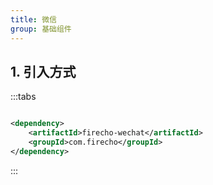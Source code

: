 ```yaml
---
title: 微信
group: 基础组件
---
```


## 1. 引入方式

:::tabs

```xml [pom.xml]

<dependency>
    <artifactId>firecho-wechat</artifactId>
    <groupId>com.firecho</groupId>
</dependency>
```

:::
